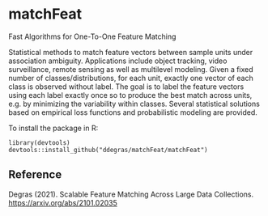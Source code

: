 # matchFeat
Fast Algorithms for One-To-One Feature Matching

Statistical methods to match feature vectors between sample units under association ambiguity. Applications include object tracking, video surveillance, remote sensing as well as multilevel modeling. Given a fixed number of classes/distributions, for each unit, exactly one vector of each class is observed without label. The goal is to label the feature vectors using each label exactly once so to produce the best match across units, e.g. by minimizing the variability within classes. Several statistical solutions based on empirical loss functions and probabilistic modeling are provided.  

To install the package in R:
``` 
library(devtools)  
devtools::install_github("ddegras/matchFeat/matchFeat") 
```

## Reference
Degras (2021). Scalable Feature Matching Across Large Data Collections. https://arxiv.org/abs/2101.02035
